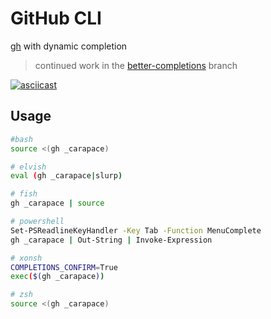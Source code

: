 # GitHub CLI

[gh](https://github.com/cli/cli) with dynamic completion

> continued work in the [better-completions](https://github.com/rsteube/gh/tree/better-completions) branch

[![asciicast](https://asciinema.org/a/358690.svg)](https://asciinema.org/a/358690)

## Usage

```sh
#bash
source <(gh _carapace)

# elvish
eval (gh _carapace|slurp)

# fish
gh _carapace | source

# powershell
Set-PSReadlineKeyHandler -Key Tab -Function MenuComplete
gh _carapace | Out-String | Invoke-Expression

# xonsh
COMPLETIONS_CONFIRM=True
exec($(gh _carapace))

# zsh
source <(gh _carapace)
```
